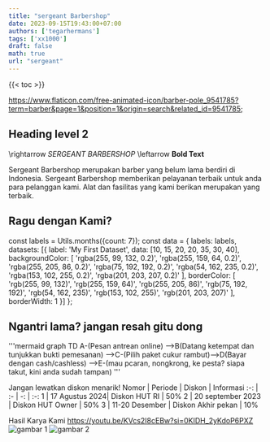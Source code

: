 ```yaml
---
title: "sergeant Barbershop"
date: 2023-09-15T19:43:00+07:00
authors: ['tegarhermans']
tags: ['xx1000']
draft: false
math: true
url: "sergeant"
---
```

{{< toc >}}



https://www.flaticon.com/free-animated-icon/barber-pole_9541785?term=barber&page=1&position=1&origin=search&related_id=9541785;

## Heading level 2
\rightarrow *SERGEANT BARBERSHOP* \leftarrow **Bold Text**

Sergeant Barbershop merupakan barber yang belum lama berdiri di Indonesia. Sergeant Barbershop memberikan pelayanan terbaik untuk anda para pelanggan kami. Alat dan fasilitas yang kami berikan merupakan yang terbaik.


## Ragu dengan Kami?

const labels = Utils.months({count: 7});
const data = {
  labels: labels,
  datasets: [{
    label: 'My First Dataset',
    data: [10, 15, 20, 20, 35, 30, 40],
    backgroundColor: [
      'rgba(255, 99, 132, 0.2)',
      'rgba(255, 159, 64, 0.2)',
      'rgba(255, 205, 86, 0.2)',
      'rgba(75, 192, 192, 0.2)',
      'rgba(54, 162, 235, 0.2)',
      'rgba(153, 102, 255, 0.2)',
      'rgba(201, 203, 207, 0.2)'
    ],
    borderColor: [
      'rgb(255, 99, 132)',
      'rgb(255, 159, 64)',
      'rgb(255, 205, 86)',
      'rgb(75, 192, 192)',
      'rgb(54, 162, 235)',
      'rgb(153, 102, 255)',
      'rgb(201, 203, 207)'
    ],
    borderWidth: 1
  }]
};

## Ngantri lama? jangan resah gitu dong
'''mermaid
graph TD
  A-(Pesan antrean online) -->B(Datang ketempat dan tunjukkan bukti pemesanan)
  -->C-(Pilih paket cukur rambut)-->D(Bayar dengan cash/cashless)
  -->E-(mau pcaran, nongkrong, ke pesta? siapa takut, kini anda sudah tampan)
'''

Jangan lewatkan diskon menarik!
Nomor | Periode | Diskon | Informasi
:-: | :- | -: | :-:
1 | 17 Agustus 2024| Diskon HUT RI | 50%
2 | 20 september 2023 | Diskon HUT Owner | 50%
3 | 11-20 Desember | Diskon Akhir pekan | 10%

Hasil Karya Kami
https://youtu.be/KVcs2I8cEBw?si=0KIDH_2yKdoP6PXZ
![gambar 1](/assets/images/gambar1.jpg)
![gambar 2](/assets/images/gambar2.jpg)


